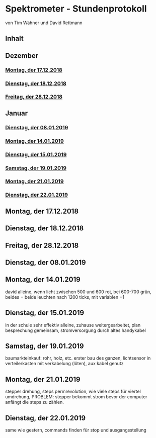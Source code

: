 
# Spektrometer - Stundenprotokoll 
 von Tim Wähner und David Rettmann 

## Inhalt

## Dezember

### [Montag, der 17.12.2018](#1)
### [Dienstag, der 18.12.2018](#2)
### [Freitag, der 28.12.2018](3)

## Januar

### [Dienstag, der 08.01.2019](#4)
### [Montag, der 14.01.2019](#5) 
### [Dienstag, der 15.01.2019](#6)
### [Samstag, der 19.01.2019](#7)
### [Montag, der 21.01.2019](#8)
### [Dienstag, der 22.01.2019](#9)

## Montag, der 17.12.2018<a name="1"></a>
## Dienstag, der 18.12.2018<a name="2"></a>
## Freitag, der 28.12.2018<a name="3"></a>
## Dienstag, der 08.01.2019<a name="4"></a>
## Montag, der 14.01.2019<a name="5"></a>

david alleine, wenn licht zwischen 500 und 600 rot, bei 600-700 grün, beides = beide leuchten nach 1200 ticks, mit variablen +1

## Dienstag, der 15.01.2019<a name="6"></a>

in der schule sehr effektiv alleine, zuhause weitergearbeitet, plan besprechung gemeinsam, stromversorgung durch altes handykabel

## Samstag, der 19.01.2019<a name="7"></a>

baumarkteinkauf: rohr, holz, etc. erster bau des ganzen, lichtsensor in verteilerkasten mit verkabelung (löten), aux kabel genutz 

## Montag, der 21.01.2019<a name="8"></a>

stepper drehung, steps permrevolution, wie viele steps für viertel umdrehung, PROBLEM: stepper bekommt strom bevor der computer anfängt die steps zu zählen. 

## Dienstag, der 22.01.2019<a name="9"></a>

same wie gestern, commands finden für stop und ausgangsstellung 
